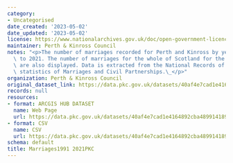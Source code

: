 ```yaml
---
category:
- Uncategorised
date_created: '2023-05-02'
date_updated: '2023-05-02'
license: https://www.nationalarchives.gov.uk/doc/open-government-licence/version/3/
maintainer: Perth & Kinross Council
notes: "<p>The number of marriages recorded for Perth and Kinross by year from 1991\
  \ to 2021. The number of marriages for the whole of Scotland for the same periods\
  \ are also displayed. Data is extracted from the National Records of Scotland (NRS)\
  \ statistics of Marriages and Civil Partnerships.\_</p>"
organization: Perth & Kinross Council
original_dataset_link: https://data.pkc.gov.uk/datasets/40af4e7cad1e4164892cba4899141892
records: null
resources:
- format: ARCGIS HUB DATASET
  name: Web Page
  url: https://data.pkc.gov.uk/datasets/40af4e7cad1e4164892cba4899141892
- format: CSV
  name: CSV
  url: https://data.pkc.gov.uk/datasets/40af4e7cad1e4164892cba4899141892.csv?where=1=1
schema: default
title: Marriages1991 2021PKC
---
```


